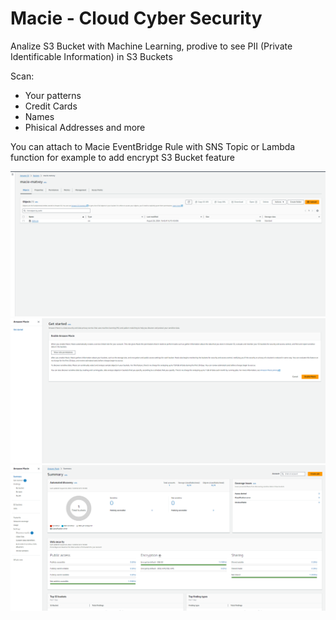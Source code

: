 # Macie - Cloud Cyber Security
Analize S3 Bucket with Machine Learning, prodive to see PII (Private Identificable Information) in S3 Buckets

Scan: 
- Your patterns
- Credit Cards
- Names
- Phisical Addresses
and more

You can attach to Macie EventBridge Rule with SNS Topic or Lambda function for example to add encrypt S3 Bucket feature

<img src="https://github.com/MatveyGuralskiy/AWS/blob/main/Macie/Screens/S3.png?raw=true">

<img src="https://github.com/MatveyGuralskiy/AWS/blob/main/Macie/Screens/Macie-1.png?raw=true">

<img src="https://github.com/MatveyGuralskiy/AWS/blob/main/Macie/Screens/Macie-2.png?raw=true">
